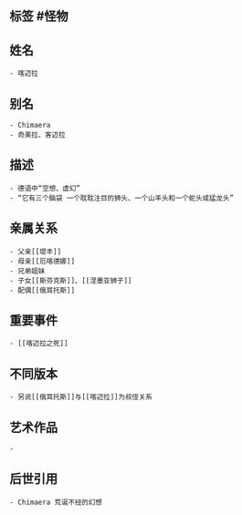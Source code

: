 ## 标签  #怪物
## 姓名
	- 喀迈拉
## 别名
	- Chimaera
	- 奇美拉、客迈拉
## 描述
	- 德语中“空想、虚幻”
	- “它有三个脑袋 一个耽耽注目的狮头、一个山羊头和一个蛇头或猛龙头”
## 亲属关系
	- 父亲[[堤丰]]
	- 母亲[[厄喀德娜]]
	- 兄弟姐妹
	- 子女[[斯芬克斯]]、[[涅墨亚狮子]]
	- 配偶[[俄耳托斯]]
## 重要事件
	- [[喀迈拉之死]]
## 不同版本
	- 另说[[俄耳托斯]]与[[喀迈拉]]为叔侄关系
## 艺术作品
	-
## 后世引用
	- Chimaera 荒诞不经的幻想
